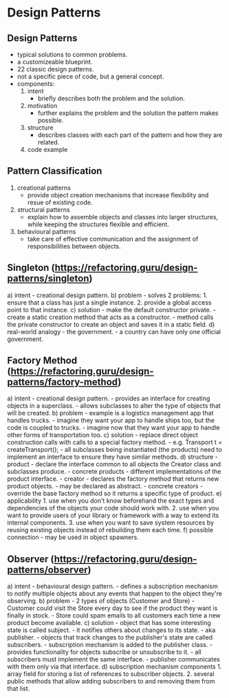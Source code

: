 # Design Patterns
## Design Patterns
- typical solutions to common problems.
- a customizeable blueprint.
- 22 classic design patterns.
- not a specific piece of code, but a general concept.
- components:
	1. intent
		- briefly describes both the problem and the solution.
	2. motivation
		- further explains the problem and the solution the pattern makes possible.
	3. structure
		- describes classes with each part of the pattern and how they are related.
	4. code example

## Pattern Classification
1. creational patterns
	- provide object creation mechanisms that increase flexibility and resue of existing code.
2. structural patterns
	- explain how to assemble objects and classes into larger structures, while keeping the structures flexible and efficient.
3. behavioural patterns
	- take care of effective communication and the assignment of responsibilities between objects.
		
## Singleton (https://refactoring.guru/design-patterns/singleton)
a) intent
	- creational design pattern.
b) problem
	- solves 2 problems:
		1. ensure that a class has just a single instance.
		2. provide a global access point to that instance.
c) solution
	- make the default constructor private.
	- create a static creation method that acts as a constructor.
		- method calls the private constructor to create an object and saves it in a static field.
d) real-world analogy
	- the government.
	- a country can have only one official government.
		
## Factory Method (https://refactoring.guru/design-patterns/factory-method)
a) intent
	- creational design pattern.
	- provides an interface for creating objects in a superclass.
	- allows subclasses to alter the type of objects that will be created.
b) problem
	- example is a logistics management app that handles trucks.
	- imagine they want your app to handle ships too, but the code is coupled to trucks.
		- imagine now that they want your app to handle other forms of transportation too.
c) solution
	- replace direct object construction calls with calls to a special factory method.
		- e.g. Transport t = createTransport();
	- all subclasses being instantiated (the products) need to implement an interface to ensure they have similar methods.
d) structure
	- product
		- declare the interface common to all objects the Creator class and subclasses produce.
	- concrete products
		- different implementations of the product interface.
	- creator
		- declares the factory method that returns new product objects.
		- may be declared as abstract.
	- concrete creators
		- override the base factory method so it returns a specific type of product.
e) applicability
	1. use when you don't know beforehand the exact types and dependencies of the objects your code should work with.
	2. use when you want to provide users of your library or framework with a way to extend its internal components.
	3. use when you want to save system resources by reusing existing objects instead of rebuilding them each time.
f) possible connection
	- may be used in object spawners.
	
## Observer (https://refactoring.guru/design-patterns/observer)
a) intent
	- behavioural design pattern.
	- defines a subscription mechanism to notify multiple objects about any events that happen to the object they're observing.
b) problem
	- 2 types of objects (Customer and Store)
	- Customer could visit the Store every day to see if the product they want is finally in stock.
	- Store could spam emails to all customers each time a new product become available.
c) solution
	- object that has some interesting state is called subject.
		- it notifies others about changes to its state.
		- aka publisher.
	- objects that track changes to the publisher's state are called subscribers.
	- subscription mechanism is added to the publisher class.
		- provides functionality for objects subscribe or unsubscribe to it.
	- all subscribers must implement the same interface.
		- publisher communicates with them only via that interface.
d) subscription mechanism components
	1. array field for storing a list of references to subscriber objects.
	2. several public methods that allow adding subscribers  to and removing them from that list.
